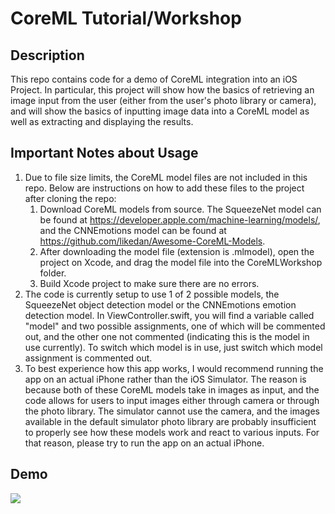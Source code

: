 # CoreML Tutorial/Workshop

## Description
This repo contains code for a demo of CoreML integration into an iOS Project. In particular, this project will show how the basics of retrieving an image input from the user (either from the user's photo library or camera), and will show the basics of inputting image data into a CoreML model as well as extracting and displaying the results.

## Important Notes about Usage
1. Due to file size limits, the CoreML model files are not included in this repo. Below are instructions on how to add these files to the project after cloning the repo:
   1. Download CoreML models from source. The SqueezeNet model can be found at https://developer.apple.com/machine-learning/models/, and the CNNEmotions model can be found at https://github.com/likedan/Awesome-CoreML-Models.
   2. After downloading the model file (extension is .mlmodel), open the project on Xcode, and drag the model file into the CoreMLWorkshop folder.
   3. Build Xcode project to make sure there are no errors.
2. The code is currently setup to use 1 of 2 possible models, the SqueezeNet object detection model or the CNNEmotions emotion detection model. In ViewController.swift, you will find a variable called "model" and two possible assignments, one of which will be commented out, and the other one not commented (indicating this is the model in use currently). To switch which model is in use, just switch which model assignment is commented out.
3. To best experience how this app works, I would recommend running the app on an actual iPhone rather than the iOS Simulator. The reason is because both of these CoreML models take in images as input, and the code allows for users to input images either through camera or through the photo library. The simulator cannot use the camera, and the images available in the default simulator photo library are probably insufficient to properly see how these models work and react to various inputs. For that reason, please try to run the app on an actual iPhone.

## Demo
![](demo2.gif)
